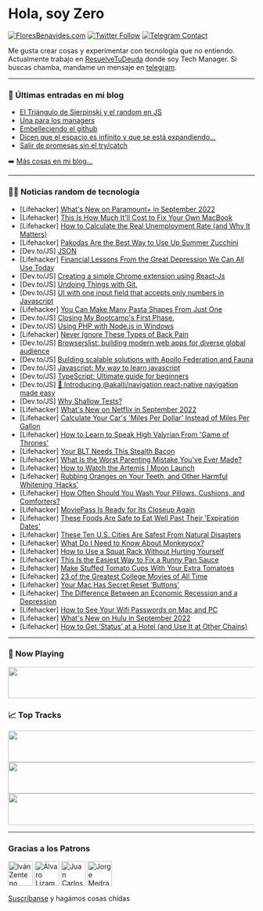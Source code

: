 # Hola, soy Zero

[![FloresBenavides.com](https://img.shields.io/website?down_message=oops&label=MiBlog&style=for-the-badge&up_message=online&url=https%3A%2F%2Ffloresbenavides.com)](https://floresbenavides.com) [![Twitter Follow](https://img.shields.io/twitter/follow/ZeroDragon?color=%231DA1F2&label=Follow&logo=twitter&logoColor=ffffff&style=for-the-badge)](https://twitter.com/zerodragon) [![Telegram Contact](https://img.shields.io/badge/escr%C3%ADbeme-ZeroDragon-%2326A5E4?style=for-the-badge&logo=telegram)](https://t.me/zerodragon)

Me gusta crear cosas y experimentar con tecnología que no entiendo.
Actualmente trabajo en [ResuelveTuDeuda](http://github.com/resuelve) donde soy Tech Manager.
Si buscas chamba, mandame un mensaje en [telegram](https://t.me/zerodragon).

---

### 📕 Últimas entradas en mi blog
<!-- BLOG-POST-LIST:START -->
- [El Triángulo de Sierpinski y el random en JS](https://floresbenavides.com/el-triangulo-de-sierpinski-y-el-random-en-js/)
- [Una para los managers](https://floresbenavides.com/una-para-los-managers/)
- [Embelleciendo el github](https://floresbenavides.com/embelleciendo-el-github/)
- [Dicen que el espacio es infinito y que se está expandiendo…](https://floresbenavides.com/dicen-que-el-espacio-es-infinito-y-que-se-esta-expandiendo/)
- [Salir de promesas sin el try/catch](https://floresbenavides.com/salir-de-promesas-sin-el-try-catch/)
<!-- BLOG-POST-LIST:END -->

➡️ [Más cosas en mi blog...](https://floresbenavides.com)

---

### 👨‍💻 Noticias random de tecnología
<!-- TECH-POSTS:START -->
- [Lifehacker] [What&#39;s New on Paramount+ in September 2022](https://lifehacker.com/whats-new-on-paramount-in-september-2022-1849451918)
- [Lifehacker] [This Is How Much It&#39;ll Cost to Fix Your Own MacBook](https://lifehacker.com/this-is-how-much-itll-cost-to-fix-your-own-macbook-1849450931)
- [Lifehacker] [How to Calculate the Real Unemployment Rate &lpar;and Why It Matters&rpar;](https://lifehacker.com/how-to-calculate-the-real-unemployment-rate-and-why-it-1849447911)
- [Lifehacker] [Pakodas Are the Best Way to Use Up Summer Zucchini](https://lifehacker.com/pakodas-are-the-best-way-to-use-up-summer-zucchini-1849451153)
- [Dev.to/JS] [JSON](https://dev.to/nikhilgautam090696/json-3c4e)
- [Lifehacker] [Financial Lessons From the Great Depression We Can All Use Today](https://lifehacker.com/financial-lessons-from-the-great-depression-we-can-all-1849450829)
- [Dev.to/JS] [Creating a simple Chrome extension using React-Js](https://dev.to/karthik_n/create-a-chrome-extensions-using-react-js-eib)
- [Dev.to/JS] [Undoing Things with Git.](https://dev.to/naseemkhan7021/undoing-things-with-git-4a7i)
- [Dev.to/JS] [UI with one input field that accepts only numbers in Javascript](https://dev.to/geekyoda/ui-with-one-input-field-that-accepts-only-numbers-in-javascript-1maa)
- [Lifehacker] [You Can Make Many Pasta Shapes From Just One](https://lifehacker.com/you-can-make-many-pasta-shapes-from-just-one-1849448829)
- [Dev.to/JS] [Closing My Bootcamp&#39;s First Phase.](https://dev.to/jpucci26/closing-my-bootcamps-first-phase-401o)
- [Dev.to/JS] [Using PHP with Node.js in Windows](https://dev.to/digfish/using-php-with-nodejs-in-windows-54na)
- [Lifehacker] [Never Ignore These Types of Back Pain](https://lifehacker.com/never-ignore-these-types-of-back-pain-1849447675)
- [Dev.to/JS] [Browserslist: building modern web apps for diverse global audience](https://dev.to/cubejs/browserslist-building-modern-web-apps-for-diverse-global-audience-5g9h)
- [Dev.to/JS] [Building scalable solutions with Apollo Federation and Fauna](https://dev.to/fauna/building-scalable-solutions-with-apollo-federation-2b0j)
- [Dev.to/JS] [Javascript: My way to learn javascript](https://dev.to/urstrulyvishwak/javascript-my-way-to-learn-javascript-10hd)
- [Dev.to/JS] [TypeScript: Ultimate guide for beginners](https://dev.to/mteheran/typescript-ultimate-guide-for-beginners-1dlo)
- [Dev.to/JS] [🎉 Introducing @akalli/navigation react-native navigation made easy](https://dev.to/danilosilvadev/introducing-akallinavigation-react-native-navigation-made-easy-52n1)
- [Dev.to/JS] [Why Shallow Tests?](https://dev.to/c6z3h/part-2-shallow-tests-d57)
- [Lifehacker] [What&#39;s New on Netflix in September 2022](https://lifehacker.com/whats-new-on-netflix-in-september-2022-1849451291)
- [Lifehacker] [Calculate Your Car&#39;s &#39;Miles Per Dollar&#39; Instead of Miles Per Gallon](https://lifehacker.com/calculate-your-cars-miles-per-dollar-instead-of-miles-p-1849450845)
- [Lifehacker] [How to Learn to Speak High Valyrian From &#39;Game of Thrones&#39;](https://lifehacker.com/how-to-learn-to-speak-high-valyrian-from-game-of-throne-1849448456)
- [Lifehacker] [Your BLT Needs This Stealth Bacon](https://lifehacker.com/your-blt-needs-this-stealth-bacon-1849448203)
- [Lifehacker] [What Is the Worst Parenting Mistake You&#39;ve Ever Made?](https://lifehacker.com/what-is-the-worst-parenting-mistake-youve-ever-made-1849445581)
- [Lifehacker] [How to Watch the Artemis I Moon Launch](https://lifehacker.com/how-to-watch-the-artemis-i-moon-launch-1849446335)
- [Lifehacker] [Rubbing Oranges on Your Teeth, and Other Harmful Whitening ‘Hacks’](https://lifehacker.com/rubbing-oranges-on-your-teeth-and-other-whitening-hack-1849448087)
- [Lifehacker] [How Often Should You Wash Your Pillows, Cushions, and Comforters?](https://lifehacker.com/how-often-should-you-wash-your-pillows-cushions-and-c-1849447049)
- [Lifehacker] [MoviePass Is Ready for Its Closeup Again](https://lifehacker.com/moviepass-is-ready-for-its-closeup-again-1849447124)
- [Lifehacker] [These Foods Are Safe to Eat Well Past Their &#39;Expiration Dates&#39;](https://lifehacker.com/these-foods-are-safe-to-eat-well-past-their-expiration-1849446847)
- [Lifehacker] [These Ten U.S. Cities Are Safest From Natural Disasters](https://lifehacker.com/these-ten-u-s-cities-are-safest-from-natural-disasters-1849446131)
- [Lifehacker] [What Do I Need to Know About Monkeypox?](https://lifehacker.com/what-do-i-need-to-know-about-monkeypox-1849446836)
- [Lifehacker] [How to Use a Squat Rack Without Hurting Yourself](https://lifehacker.com/how-to-use-a-squat-rack-without-hurting-yourself-1849446997)
- [Lifehacker] [This Is the Easiest Way to Fix a Runny Pan Sauce](https://lifehacker.com/this-is-the-easiest-way-to-fix-a-runny-pan-sauce-1849446978)
- [Lifehacker] [Make Stuffed Tomato Cups With Your Extra Tomatoes](https://lifehacker.com/make-stuffed-tomato-cups-with-your-extra-tomatoes-1849446081)
- [Lifehacker] [23 of the Greatest College Movies of All Time](https://lifehacker.com/23-of-the-greatest-college-movies-of-all-time-1849440953)
- [Lifehacker] [Your Mac Has Secret Reset ‘Buttons’](https://lifehacker.com/your-mac-has-secret-reset-buttons-1849445974)
- [Lifehacker] [The Difference Between an Economic Recession and a Depression](https://lifehacker.com/the-difference-between-an-economic-recession-and-a-depr-1849445905)
- [Lifehacker] [How to See Your Wifi Passwords on Mac and PC](https://lifehacker.com/how-to-see-your-wifi-passwords-on-mac-and-pc-1849445651)
- [Lifehacker] [What&#39;s New on Hulu in September 2022](https://lifehacker.com/whats-new-on-hulu-in-september-2022-1849445727)
- [Lifehacker] [How to Get ‘Status’ at a Hotel &lpar;and Use It at Other Chains&rpar;](https://lifehacker.com/how-to-get-status-at-a-hotel-and-use-it-at-other-cha-1849444833)<!-- TECH-POSTS:END -->

---

### 🎵 Now Playing
<a href="https://spotify-now-playing-dun.vercel.app/now-playing?open"><img src="https://spotify-now-playing-dun.vercel.app/now-playing" width="540" height="64"></a>

### 📈 Top Tracks
<a href="https://spotify-now-playing-dun.vercel.app/top-tracks?i=1&open"><img src="https://spotify-now-playing-dun.vercel.app/top-tracks?i=1" width="540" height="64"></a>
<a href="https://spotify-now-playing-dun.vercel.app/top-tracks?i=2&open"><img src="https://spotify-now-playing-dun.vercel.app/top-tracks?i=2" width="540" height="64"></a>
<a href="https://spotify-now-playing-dun.vercel.app/top-tracks?i=3&open"><img src="https://spotify-now-playing-dun.vercel.app/top-tracks?i=3" width="540" height="64"></a>

---

### Gracias a los Patrons
[<img src="https://avatars.githubusercontent.com/u/243380?v=4" alt="Iván Zenteno" width="50px">](https://github.com/k001) [<img src="https://avatars.githubusercontent.com/u/19955639?v=4" alt="Álvaro Lizama" width="50px">](https://github.com/alvarolizama) [<img src="https://avatars.githubusercontent.com/u/2718753?v=4" alt="Juan Carlos Ruiz" width="50px">](https://github.com/JuanCrg90) [<img src="https://avatars.githubusercontent.com/u/37025?v=4" alt="Jorge Medrano" width="50px">](https://github.com/h1pp1e) 

[Suscríbanse](https://www.patreon.com/zerodragon) y hagámos cosas chidas
